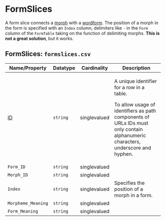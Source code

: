 # FormSlices

A form slice connects a [morph](../morphs) with a [wordform](https://github.com/cldf/cldf/tree/master/components/forms).
The position of a morph in the form is specified with an `Index` column, delimiters like `-` in the `Form` column of the `FormTable` taking on the function of delimiting morphs.
**This is not a great solution**, but it works.

## FormSlices: `formslices.csv`

Name/Property | Datatype | Cardinality | Description
 --- | --- | --- | --- 
[ID](http://cldf.clld.org/v1.0/terms.rdf#id) | `string` | singlevalued | <div> <p>A unique identifier for a row in a table.</p> <p> To allow usage of identifiers as path components of URLs IDs must only contain alphanumeric characters, underscore and hyphen. </p> </div> 
`Form_ID` | `string` | singlevalued | 
`Morph_ID` | `string` | singlevalued | 
`Index` | `string` | singlevalued | Specifies the position of a morph in a form.
`Morpheme_Meaning` | `string` | singlevalued | 
`Form_Meaning` | `string` | singlevalued | 